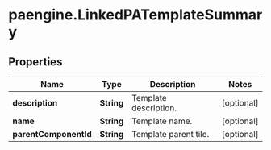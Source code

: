 # paengine.LinkedPATemplateSummary

## Properties

Name | Type | Description | Notes
------------ | ------------- | ------------- | -------------
**description** | **String** | Template description. | [optional] 
**name** | **String** | Template name. | [optional] 
**parentComponentId** | **String** | Template parent tile. | [optional] 



